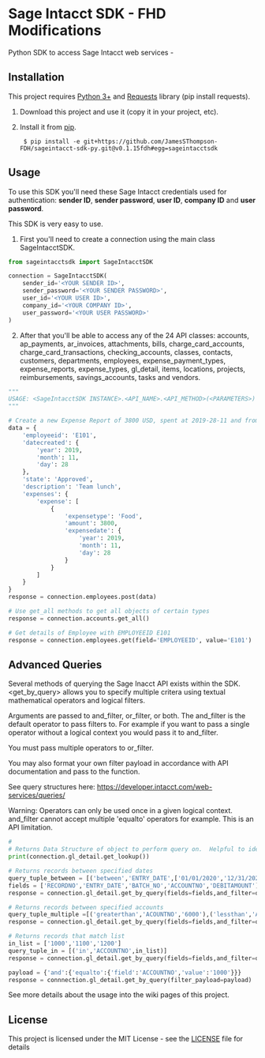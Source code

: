 # Sage Intacct SDK - FHD Modifications
Python SDK to access Sage Intacct web services - 

## Installation

This project requires [Python 3+](https://www.python.org/downloads/) and [Requests](https://pypi.org/project/requests/) library (pip install requests).

1. Download this project and use it (copy it in your project, etc).
2. Install it from [pip](https://pypi.org).
        
        $ pip install -e git+https://github.com/JamesSThompson-FDH/sageintacct-sdk-py.git@v0.1.15fdh#egg=sageintacctsdk

## Usage

To use this SDK you'll need these Sage Intacct credentials used for authentication: **sender ID**, **sender password**, **user ID**, **company ID** and **user password**.

This SDK is very easy to use.
1. First you'll need to create a connection using the main class SageIntacctSDK.
```python
from sageintacctsdk import SageIntacctSDK

connection = SageIntacctSDK(
    sender_id='<YOUR SENDER ID>',
    sender_password='<YOUR SENDER PASSWORD>',
    user_id='<YOUR USER ID>',
    company_id='<YOUR COMPANY ID>',
    user_password='<YOUR USER PASSWORD>'
)
```
2. After that you'll be able to access any of the 24 API classes: accounts, ap_payments, ar_invoices, attachments, bills, charge_card_accounts, charge_card_transactions, checking_accounts, classes, contacts, customers, departments, employees, expense_payment_types, expense_reports, expense_types, gl_detail, items, locations, projects, reimbursements, savings_accounts, tasks and vendors.
```python
"""
USAGE: <SageIntacctSDK INSTANCE>.<API_NAME>.<API_METHOD>(<PARAMETERS>)
"""

# Create a new Expense Report of 3800 USD, spent at 2019-28-11 and from employee with employee id E101
data = {
    'employeeid': 'E101',
    'datecreated': {
        'year': 2019,
        'month': 11,
        'day': 28
    },
    'state': 'Approved',
    'description': 'Team lunch',
    'expenses': {
        'expense': [
            {
                'expensetype': 'Food',
                'amount': 3800,
                'expensedate': {
                    'year': 2019,
                    'month': 11,
                    'day': 28
                }
            }
        ]
    }
}
response = connection.employees.post(data)

# Use get_all methods to get all objects of certain types
response = connection.accounts.get_all()

# Get details of Employee with EMPLOYEEID E101
response = connection.employees.get(field='EMPLOYEEID', value='E101')
```

## Advanced Queries
Several methods of querying the Sage Inacct API exists within the SDK.  <get_by_query> allows you to specify multiple 
critera using textual mathematical operators and logical filters.  
   
Arguments are passed to and_filter, or_filter, or both.  The and_filter is the default operator to pass filters to.
For example if you want to pass a single operator without a logical context you would pass it to and_filter.

You must pass multiple operators to or_filter.

You may also format your own filter payload in accordance with API documentation and pass to the function.

See query structures here: https://developer.intacct.com/web-services/queries/

Warning: Operators can only be used once in a given logical context. and_filter cannot accept multiple 'equalto' operators
for example.  This is an API limitation.

```python
#
# Returns Data Structure of object to perform query on.  Helpful to identify field keys.
print(connection.gl_detail.get_lookup())

# Returns records between specified dates
query_tuple_between = [('between','ENTRY_DATE',['01/01/2020','12/31/2020'])]
fields = ['RECORDNO','ENTRY_DATE','BATCH_NO','ACCOUNTNO','DEBITAMOUNT']
response = connection.gl_detail.get_by_query(fields=fields,and_filter=query_tuple_between)

# Returns records between specified accounts
query_tuple_multiple =[('greaterthan','ACOUNTNO','6000'),('lessthan','ACCOUNTNO','7000')]
response = connection.gl_detail.get_by_query(fields=fields,and_filter=query_tuple_multiple)

# Returns records that match list
in_list = ['1000','1100','1200']
query_tuple_in = [('in','ACCOUNTNO',in_list)]
response = connection.gl_detail.get_by_query(fields=fields,and_filter=query_tuple_in)

payload = {'and':{'equalto':{'field':'ACCOUNTNO','value':'1000'}}}
response = connnection.gl_detail.get_by_query(filter_payload=payload)

```

See more details about the usage into the wiki pages of this project.

## License

This project is licensed under the MIT License - see the [LICENSE](LICENSE) file for details
